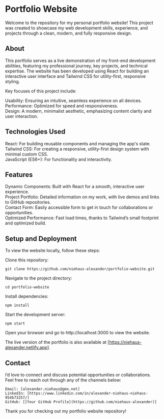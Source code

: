 # Portfolio Website

Welcome to the repository for my personal portfolio website! This project was created to showcase my web development skills, experience, and projects through a clean, modern, and fully responsive design.

## About

This portfolio serves as a live demonstration of my front-end development abilities, featuring my professional journey, key projects, and technical expertise. The website has been developed using React for building an interactive user interface and Tailwind CSS for utility-first, responsive styling.

Key focuses of this project include:

Usability: Ensuring an intuitive, seamless experience on all devices.  
Performance: Optimized for speed and responsiveness.  
Design: A modern, minimalist aesthetic, emphasizing content clarity and user interaction.  


## Technologies Used

React: For building reusable components and managing the app's state.  
Tailwind CSS: For creating a responsive, utility-first design system with minimal custom CSS.  
JavaScript (ES6+): For functionality and interactivity.  

## Features

Dynamic Components: Built with React for a smooth, interactive user experience.  
Project Portfolio: Detailed information on my work, with live demos and links to GitHub repositories.  
Contact Form: Easily accessible form to get in touch for collaborations or opportunities.  
Optimized Performance: Fast load times, thanks to Tailwind’s small footprint and optimized build.  

## Setup and Deployment

To view the website locally, follow these steps:

Clone this repository:

    git clone https://github.com/niehaus-alexander/portfolio-website.git

Navigate to the project directory:

    cd portfolio-website

Install dependencies:

    npm install

Start the development server:

    npm start

Open your browser and go to http://localhost:3000 to view the website.

The live version of the portfolio is also available at [https://niehaus-alexander.netlify.app].

## Contact

I’d love to connect and discuss potential opportunities or collaborations. Feel free to reach out through any of the channels below:

    Email: [alexander.niehaus@gmx.net]
    LinkedIn: [https://www.linkedin.com/in/alexander-niehaus-niehaus-954b73257/]
    GitHub: [[Your GitHub Profile](https://github.com/niehaus-alexander)]

Thank you for checking out my portfolio website repository!
